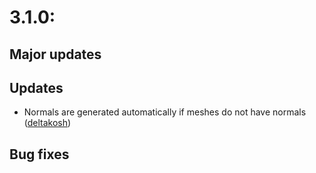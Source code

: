 # 3.1.0:

## Major updates
 
## Updates
- Normals are generated automatically if meshes do not have normals ([deltakosh](https://github.com/deltakosh))

## Bug fixes
